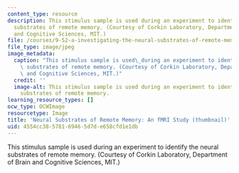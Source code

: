 ```yaml
---
content_type: resource
description: This stimulus sample is used during an experiment to identify the neural
  substrates of remote memory. (Courtesy of Corkin Laboratory, Department of Brain
  and Cognitive Sciences, MIT.)
file: /courses/9-52-a-investigating-the-neural-substrates-of-remote-memory-using-fmri-spring-2003/4554cc38578169465d7de658cfd1e1db_9-52as03-th.jpg
file_type: image/jpeg
image_metadata:
  caption: "This stimulus sample is used\_during an experiment to identify the neural\
    \ substrates of remote memory. (Courtesy of Corkin Laboratory, Department of Brain\
    \ and Cognitive Sciences, MIT.)"
  credit: ''
  image-alt: This stimulus sample is used during an experiment to identify the neural
    substrates of remote memory.
learning_resource_types: []
ocw_type: OCWImage
resourcetype: Image
title: 'Neural Substrates of Remote Memory: An fMRI Study (thumbnail)'
uid: 4554cc38-5781-6946-5d7d-e658cfd1e1db
---
```

This stimulus sample is used during an experiment to identify the neural substrates of remote memory. (Courtesy of Corkin Laboratory, Department of Brain and Cognitive Sciences, MIT.)

